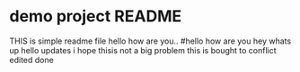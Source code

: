 # demo project README 
THIS is simple readme file
hello how are you..
#hello how are you
hey whats up
hello
updates
i hope thisis not a big problem
this is bought to conflict
edited
done

